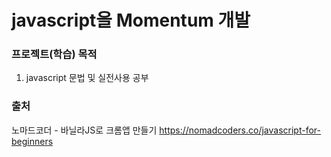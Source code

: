 # javascript을 Momentum 개발

### 프로젝트(학습) 목적
1. javascript 문법 및 실전사용 공부

### 출처
노마드코더 - 바닐라JS로 크롬앱 만들기
https://nomadcoders.co/javascript-for-beginners
